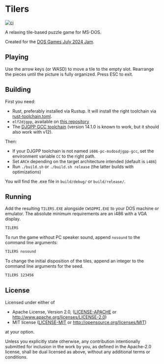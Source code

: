# Tilers

[![ci](https://github.com/Enet4/dos-tilers/actions/workflows/ci.yml/badge.svg)](https://github.com/Enet4/dos-tilers/actions/workflows/ci.yml)

A relaxing tile-based puzzle game for MS-DOS.

Created for the [DOS Games July 2024 Jam](https://itch.io/jam/dos-games-july-2024-jam).

## Playing

Use the arrow keys (or WASD)
to move a tile to the empty slot.
Rearrange the pieces until the picture is fully organized.
Press ESC to exit.

## Building

First you need:

- Rust, preferably installed via Rustup.
  It will install the right toolchain via [rust-toolchain.toml](./rust-toolchain.toml).
- `elf2djgpp`, available on [this repository](https://github.com/cknave/elf2djgpp)
- The [DJGPP GCC toolchain](https://www.delorie.com/djgpp)
  (version 14.1.0 is known to work, but it should also work with v12).

Then:

- If your DJGPP toolchain is not named `i686-pc-msdosdjgpp-gcc`,
  set the environment variable `CC` to the right path.
- Set `ARCH` depending on the target architecture intended
  (default is `i486`)
- Run `./build.sh` or `./build.sh release`
  (the latter builds with optimizations)

You will find the .exe file in `build/debug/` or `build/release/`.

## Running

Add the resulting `TILERS.EXE` alongside `CWSDPMI.EXE`
to your DOS machine or emulator.
The absolute minimum requirements are
an i486 with a VGA display.

```bat
TILERS
```

To run the game without PC speaker sound,
append `nosound` to the command line arguments:

```bat
TILERS nosound
```

To change the initial disposition of the tiles,
append an integer to the command line arguments for the seed.

```bat
TILERS 123456
```

## License

Licensed under either of

- Apache License, Version 2.0, ([LICENSE-APACHE](LICENSE-APACHE) or <http://www.apache.org/licenses/LICENSE-2.0>)
- MIT license ([LICENSE-MIT](LICENSE-MIT) or <http://opensource.org/licenses/MIT>)

at your option.

Unless you explicitly state otherwise, any contribution intentionally submitted
for inclusion in the work by you, as defined in the Apache-2.0 license, shall be dual licensed as above, without any
additional terms or conditions.
